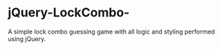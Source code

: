 # jQuery-LockCombo-

A simple lock combo guessing game with all logic and styling performed using jQuery. 

